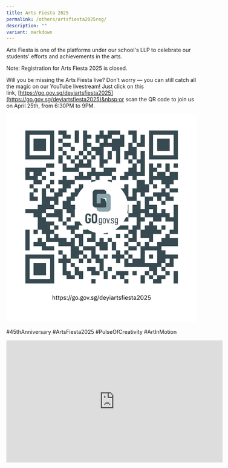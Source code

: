 ```yaml
---
title: Arts Fiesta 2025
permalink: /others/artsfiesta2025reg/
description: ""
variant: markdown
---
```

<p>Arts Fiesta is one of the platforms under our school's LLP to celebrate
our students' efforts and achievements in the arts.</p>
<p></p>
Note: Registration for Arts Fiesta 2025 is closed. <br>

Will you be missing the Arts Fiesta live? Don’t worry — you can still catch all the magic on our YouTube livestream! Just click on this link,&nbsp;[https://go.gov.sg/deyiartsfiesta2025](https://go.gov.sg/deyiartsfiesta2025)&nbsp;or scan the QR code to join us on April 25th, from 6:30PM to 9PM. 

![](/images/Main%20Page%20(Announcements)/2025_Arts_Fiesta_LiveStream.jpg)

#45thAnniversary #ArtsFiesta2025 #PulseOfCreativity #ArtInMotion


<iframe allowfullscreen="" allow="accelerometer; autoplay; clipboard-write; encrypted-media; gyroscope; picture-in-picture; web-share" frameborder="0" title="Art fiesta 2023" src="https://www.youtube.com/embed/aTjo6kHdj40" height="321.5" width="571.5"></iframe>

